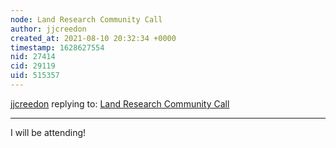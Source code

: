 ```yaml
---
node: Land Research Community Call
author: jjcreedon
created_at: 2021-08-10 20:32:34 +0000
timestamp: 1628627554
nid: 27414
cid: 29119
uid: 515357
---
```




[jjcreedon](../profile/jjcreedon) replying to: [Land Research Community Call](../notes/laurel_mire/08-02-2021/land-research-community-call)

----
I will be attending!